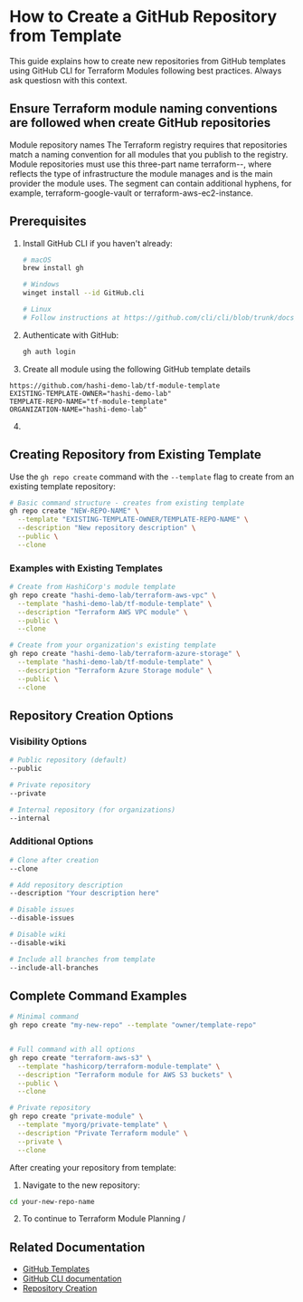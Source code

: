 # How to Create a GitHub Repository from Template

This guide explains how to create new repositories from GitHub templates using GitHub CLI for Terraform Modules following best practices. Always ask questiosn with this context.

## Ensure Terraform module naming conventions are followed when create GitHub repositories
Module repository names
The Terraform registry requires that repositories match a naming convention for all modules that you publish to the registry. Module repositories must use this three-part name terraform-<PROVIDER>-<NAME>, where <NAME> reflects the type of infrastructure the module manages and <PROVIDER> is the main provider the module uses. The <NAME> segment can contain additional hyphens, for example, terraform-google-vault or terraform-aws-ec2-instance.

## Prerequisites

1. Install GitHub CLI if you haven't already:

   ```bash
   # macOS
   brew install gh

   # Windows
   winget install --id GitHub.cli

   # Linux
   # Follow instructions at https://github.com/cli/cli/blob/trunk/docs/install_linux.md
   ```

2. Authenticate with GitHub:
   ```bash
   gh auth login
   ```

3. Create all module using the following GitHub template details
  ```
  https://github.com/hashi-demo-lab/tf-module-template
  EXISTING-TEMPLATE-OWNER="hashi-demo-lab"
  TEMPLATE-REPO-NAME="tf-module-template"
  ORGANIZATION-NAME="hashi-demo-lab"
  ```

4. 

## Creating Repository from Existing Template

Use the `gh repo create` command with the `--template` flag to create from an existing template repository:

```bash
# Basic command structure - creates from existing template
gh repo create "NEW-REPO-NAME" \
  --template "EXISTING-TEMPLATE-OWNER/TEMPLATE-REPO-NAME" \
  --description "New repository description" \
  --public \
  --clone
```

### Examples with Existing Templates

```bash
# Create from HashiCorp's module template
gh repo create "hashi-demo-lab/terraform-aws-vpc" \
  --template "hashi-demo-lab/tf-module-template" \
  --description "Terraform AWS VPC module" \
  --public \
  --clone

# Create from your organization's existing template
gh repo create "hashi-demo-lab/terraform-azure-storage" \
  --template "hashi-demo-lab/tf-module-template" \
  --description "Terraform Azure Storage module" \
  --public \
  --clone
```

## Repository Creation Options

### Visibility Options
```bash
# Public repository (default)
--public

# Private repository
--private

# Internal repository (for organizations)
--internal
```

### Additional Options
```bash
# Clone after creation
--clone

# Add repository description
--description "Your description here"

# Disable issues
--disable-issues

# Disable wiki
--disable-wiki

# Include all branches from template
--include-all-branches
```

## Complete Command Examples

```bash
# Minimal command
gh repo create "my-new-repo" --template "owner/template-repo"


# Full command with all options
gh repo create "terraform-aws-s3" \
  --template "hashicorp/terraform-module-template" \
  --description "Terraform module for AWS S3 buckets" \
  --public \
  --clone

# Private repository
gh repo create "private-module" \
  --template "myorg/private-template" \
  --description "Private Terraform module" \
  --private \
  --clone
```

After creating your repository from template:

1. Navigate to the new repository:
```bash
cd your-new-repo-name
```

2. To continue to Terraform Module Planning
/


## Related Documentation

- [GitHub Templates](https://docs.github.com/en/repositories/creating-and-managing-repositories/creating-a-template-repository)
- [GitHub CLI documentation](https://cli.github.com/manual/)
- [Repository Creation](https://docs.github.com/en/repositories/creating-and-managing-repositories)